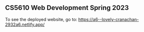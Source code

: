 ## CS5610 Web Development Spring 2023

To see the deployed website, go to: https://a6--lovely-cranachan-2932a6.netlify.app/
